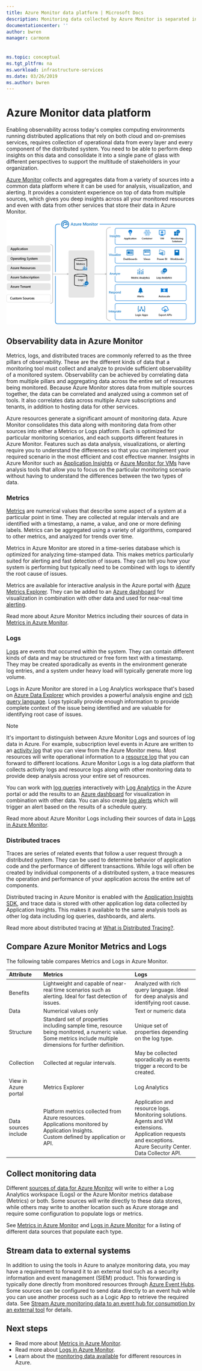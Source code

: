 ```yaml
---
title: Azure Monitor data platform | Microsoft Docs
description: Monitoring data collected by Azure Monitor is separated into metrics that are lightweight and capable of supporting near real-time scenarios and logs that are used for advanced analysis.
documentationcenter: ''
author: bwren
manager: carmonm


ms.topic: conceptual
ms.tgt_pltfrm: na
ms.workload: infrastructure-services
ms.date: 03/26/2019
ms.author: bwren
---
```


# Azure Monitor data platform

Enabling observability across today's complex computing environments running distributed applications that rely on both cloud and on-premises services, requires collection of operational data from every layer and every component of the distributed system. You need to be able to perform deep insights on this data and consolidate it into a single pane of glass with different perspectives to support the multitude of stakeholders in your organization.

[Azure Monitor](overview.md) collects and aggregates data from a variety of sources into a common data platform where it can be used for analysis, visualization, and alerting. It provides a consistent experience on top of data from multiple sources, which gives you deep insights across all your monitored resources and even with data from other services that store their data in Azure Monitor.


![Azure Monitor overview](media/data-platform/overview.png)

## Observability data in Azure Monitor
Metrics, logs, and distributed traces are commonly referred to as the three pillars of observability. These are the different kinds of data that a monitoring tool must collect and analyze to provide sufficient observability of a monitored system. Observability can be achieved by correlating data from multiple pillars and aggregating data across the entire set of resources being monitored. Because Azure Monitor stores data from multiple sources together, the data can be correlated and analyzed using a common set of tools. It also correlates data across multiple Azure subscriptions and tenants, in addition to hosting data for other services.

Azure resources generate a significant amount of monitoring data. Azure Monitor consolidates this data along with monitoring data from other sources into either a Metrics or Logs platform. Each is optimized for particular monitoring scenarios, and each supports different features in Azure Monitor. Features such as data analysis, visualizations, or alerting require you to understand the differences so that you can implement your required scenario in the most efficient and cost effective manner. Insights in Azure Monitor such as [Application Insights](app/app-insights-overview.md) or [Azure Monitor for VMs](vm/vminsights-overview.md) have analysis tools that allow you to focus on the particular monitoring scenario without having to understand the differences between the two types of data. 


### Metrics
[Metrics](essentials/data-platform-metrics.md) are numerical values that describe some aspect of a system at a particular point in time. They are collected at regular intervals and are identified with a timestamp, a name, a value, and one or more defining labels. Metrics can be aggregated using a variety of algorithms, compared to other metrics, and analyzed for trends over time. 

Metrics in Azure Monitor are stored in a time-series database which is optimized for analyzing time-stamped data. This makes metrics particularly suited for alerting and fast detection of issues. They can tell you how your system is performing but typically need to be combined with logs to identify the root cause of issues.

Metrics are available for interactive analysis in the Azure portal with [Azure Metrics Explorer](essentials/metrics-getting-started.md). They can be added to an [Azure dashboard](app/tutorial-app-dashboards.md) for visualization in combination with other data and used for near-real time [alerting](alerts/alerts-metric.md).

Read more about Azure Monitor Metrics including their sources of data in [Metrics in Azure Monitor](essentials/data-platform-metrics.md).

### Logs
[Logs](logs/data-platform-logs.md) are events that occurred within the system. They can contain different kinds of data and may be structured or free form text with a timestamp. They may be created sporadically as events in the environment generate log entries, and a system under heavy load will typically generate more log volume.

Logs in Azure Monitor are stored in a Log Analytics workspace that's based on [Azure Data Explorer](/azure/data-explorer/) which provides a powerful analysis engine and [rich query language](/azure/kusto/query/). Logs typically provide enough information to provide complete context of the issue being identified and are valuable for identifying root case of issues.

> [!NOTE]
> It's important to distinguish between Azure Monitor Logs and sources of log data in Azure. For example, subscription level events in Azure are written to an [activity log](essentials/platform-logs-overview.md) that you can view from the Azure Monitor menu. Most resources will write operational information to a [resource log](essentials/platform-logs-overview.md) that you can forward to different locations. Azure Monitor Logs is a log data platform that collects activity logs and resource logs along with other monitoring data to provide deep analysis across your entire set of resources.


 You can work with [log queries](logs/log-query-overview.md) interactively with [Log Analytics](logs/log-query-overview.md) in the Azure portal or add the results to an [Azure dashboard](app/tutorial-app-dashboards.md) for visualization in combination with other data. You can also create [log alerts](alerts/alerts-log.md) which will trigger an alert based on the results of a schedule query.

Read more about Azure Monitor Logs including their sources of data in [Logs in Azure Monitor](logs/data-platform-logs.md).

### Distributed traces
Traces are series of related events that follow a user request through a distributed system. They can be used to determine behavior of application code and the performance of different transactions. While logs will often be created by individual components of a distributed system, a trace measures the operation and performance of your application across the entire set of components.

Distributed tracing in Azure Monitor is enabled with the [Application Insights SDK](app/distributed-tracing.md), and trace data is stored with other application log data collected by Application Insights. This makes it available to the same analysis tools as other log data including log queries, dashboards, and alerts.

Read more about distributed tracing at [What is Distributed Tracing?](app/distributed-tracing.md).


## Compare Azure Monitor Metrics and Logs

The following table compares Metrics and Logs in Azure Monitor.

| Attribute  | Metrics | Logs |
|:---|:---|:---|
| Benefits | Lightweight and capable of near-real time scenarios such as alerting. Ideal for fast detection of issues. | Analyzed with rich query language. Ideal for deep analysis and identifying root cause. |
| Data | Numerical values only | Text or numeric data |
| Structure | Standard set of properties including sample time, resource being monitored, a numeric value. Some metrics include multiple dimensions for further definition. | Unique set of properties depending on the log type. |
| Collection | Collected at regular intervals. | May be collected sporadically as events trigger a record to be created. |
| View in Azure portal | Metrics Explorer | Log Analytics |
| Data sources include | Platform metrics collected from Azure resources.<br>Applications monitored by Application Insights.<br>Custom defined by application or API. | Application and resource  logs.<br>Monitoring solutions.<br>Agents and VM extensions.<br>Application requests and exceptions.<br>Azure Security Center.<br>Data Collector API. |

## Collect monitoring data
Different [sources of data for Azure Monitor](agents/data-sources.md) will write to either a Log Analytics workspace (Logs) or the Azure Monitor metrics database (Metrics) or both. Some sources will write directly to these data stores, while others may write to another location such as Azure storage and require some configuration to populate logs or metrics. 

See [Metrics in Azure Monitor](essentials/data-platform-metrics.md) and [Logs in Azure Monitor](logs/data-platform-logs.md) for a listing of different data sources that populate each type.


## Stream data to external systems
In addition to using the tools in Azure to analyze monitoring data, you may have a requirement to forward it to an external tool such as a security information and event management (SIEM) product. This forwarding is typically done directly from monitored resources through [Azure Event Hubs](../event-hubs/index.yml). Some sources can be configured to send data directly to an event hub while you can use another process such as a Logic App to retrieve the required data. See [Stream Azure monitoring data to an event hub for consumption by an external tool](essentials/stream-monitoring-data-event-hubs.md) for details.



## Next steps

- Read more about [Metrics in Azure Monitor](essentials/data-platform-metrics.md).
- Read more about [Logs in Azure Monitor](logs/data-platform-logs.md).
- Learn about the [monitoring data available](agents/data-sources.md) for different resources in Azure.

